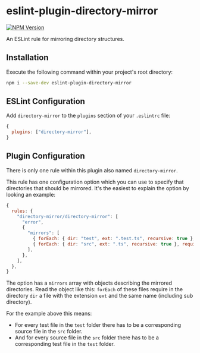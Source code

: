 # eslint-plugin-directory-mirror

[![NPM Version](https://badge.fury.io/js/eslint-plugin-directory-mirror.svg)](https://badge.fury.io/js/eslint-plugin-directory-mirror)

An ESLint rule for mirroring directory structures.

## Installation

Execute the following command within your project's root directory:

```sh
npm i --save-dev eslint-plugin-directory-mirror
```

## ESLint Configuration

Add `directory-mirror` to the `plugins` section of your `.eslintrc` file:

```js
{
  plugins: ["directory-mirror"],
}
```

## Plugin Configuration

There is only one rule within this plugin also named `directory-mirror`.

This rule has one configuration option which you can use to specify that directories that should be mirrored.
It's the easiest to explain the option by looking an example:

```js
{
  rules: {
    "directory-mirror/directory-mirror": [
      "error",
      {
        "mirrors": [
          { forEach: { dir: "test", ext: ".test.ts", recursive: true }, require: { dir: "src", ext: ".ts" } },
          { forEach: { dir: "src", ext: ".ts", recursive: true }, require: { dir: "test", ext: ".test.ts" } },
        ],
      },
    ],
  },
}
```

The option has a `mirrors` array with objects describing the mirrored directories.
Read the object like this: `forEach` of these files require in the directory `dir` a file with the extension `ext`
and the same name (including sub directory).

For the example above this means:

-   For every test file in the `test` folder there has to be a corresponding source file in the `src` folder.
-   And for every source file in the `src` folder there has to be a corresponding test file in the `test` folder.
